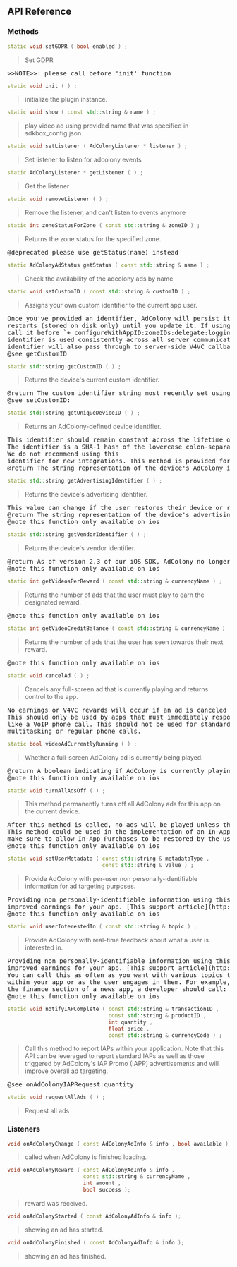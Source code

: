 ## API Reference

### Methods
```cpp
static void setGDPR ( bool enabled ) ;
```
> Set GDPR

<pre>
>>NOTE>>: please call before 'init' function
</pre>

```cpp
static void init ( ) ;
```
> initialize the plugin instance.

```cpp
static void show ( const std::string & name ) ;
```
> play video ad using provided name that was specified in sdkbox_config.json

```cpp
static void setListener ( AdColonyListener * listener ) ;
```
> Set listener to listen for adcolony events

```cpp
static AdColonyListener * getListener ( ) ;
```
> Get the listener

```cpp
static void removeListener ( ) ;
```
> Remove the listener, and can't listen to events anymore

```cpp
static int zoneStatusForZone ( const std::string & zoneID ) ;
```
> Returns the zone status for the specified zone.

<pre>
@deprecated please use getStatus(name) instead
</pre>

```cpp
static AdColonyAdStatus getStatus ( const std::string & name ) ;
```
> Check the availability of the adcolony ads by name

```cpp
static void setCustomID ( const std::string & customID ) ;
```
> Assigns your own custom identifier to the current app user.

<pre>
Once you've provided an identifier, AdColony will persist it across app
restarts (stored on disk only) until you update it. If using this method,
call it before `+ configureWithAppID:zoneIDs:delegate:logging:` so that the
identifier is used consistently across all server communications. The
identifier will also pass through to server-side V4VC callbacks.
@see getCustomID
</pre>

```cpp
static std::string getCustomID ( ) ;
```
> Returns the device's current custom identifier.

<pre>
@return The custom identifier string most recently set using `+ setCustomID:`.
@see setCustomID:
</pre>

```cpp
static std::string getUniqueDeviceID ( ) ;
```
> Returns an AdColony-defined device identifier.

<pre>
This identifier should remain constant across the lifetime of an iOS device.
The identifier is a SHA-1 hash of the lowercase colon-separated MAC address of the device's WiFi interface.
We do not recommend using this
identifier for new integrations. This method is provided for backwards compatibility.
@return The string representation of the device's AdColony identifier.
</pre>

```cpp
static std::string getAdvertisingIdentifier ( ) ;
```
> Returns the device's advertising identifier.

<pre>
This value can change if the user restores their device or resets ad tracking.
@return The string representation of the device's advertising identifier, introduced in iOS 6. Returns `nil` on iOS 5 or below.
@note this function only available on ios
</pre>

```cpp
static std::string getVendorIdentifier ( ) ;
```
> Returns the device's vendor identifier.

<pre>
@return As of version 2.3 of our iOS SDK, AdColony no longer collects the vendor identifier and this method will return `nil`. This method is provided for backwards compatibility.
@note this function only available on ios
</pre>

```cpp
static int getVideosPerReward ( const std::string & currencyName ) ;
```
> Returns the number of ads that the user must play to earn the designated reward.

<pre>
@note this function only available on ios
</pre>

```cpp
static int getVideoCreditBalance ( const std::string & currencyName ) ;
```
> Returns the number of ads that the user has seen towards their next reward.

<pre>
@note this function only available on ios
</pre>

```cpp
static void cancelAd ( ) ;
```
> Cancels any full-screen ad that is currently playing and returns control to the app.

<pre>
No earnings or V4VC rewards will occur if an ad is canceled programmatically by the app.
This should only be used by apps that must immediately respond to non-standard incoming events,
like a VoIP phone call. This should not be used for standard app interruptions such as
multitasking or regular phone calls.
</pre>

```cpp
static bool videoAdCurrentlyRunning ( ) ;
```
> Whether a full-screen AdColony ad is currently being played.

<pre>
@return A boolean indicating if AdColony is currently playing an ad.
@note this function only available on ios
</pre>

```cpp
static void turnAllAdsOff ( ) ;
```
> This method permanently turns off all AdColony ads for this app on the current device.

<pre>
After this method is called, no ads will be played unless the app is deleted and reinstalled.
This method could be used in the implementation of an In-App Purchase to disable ads;
make sure to allow In-App Purchases to be restored by the user in the case of deleting and reinstalling the app.
@note this function only available on ios
</pre>

```cpp
static void setUserMetadata ( const std::string & metadataType ,
                              const std::string & value ) ;
```
> Provide AdColony with per-user non personally-identifiable information for ad targeting purposes.

<pre>
Providing non personally-identifiable information using this API will improve targeting and unlock
improved earnings for your app. [This support article](http://support.adcolony.com/customer/portal/articles/700183-sdk-user-metadata-pass-through) contains usage guidelines.
@note this function only available on ios
</pre>

```cpp
static void userInterestedIn ( const std::string & topic ) ;
```
> Provide AdColony with real-time feedback about what a user is interested in.

<pre>
Providing non personally-identifiable information using this API will improve targeting and unlock
improved earnings for your app. [This support article](http://support.adcolony.com/customer/portal/articles/700183-sdk-user-metadata-pass-through) contains usage guidelines.
You can call this as often as you want with various topics that the user has engaged in
within your app or as the user engages in them. For example, if the user has started browsing
the finance section of a news app, a developer should call: `[AdColony userInterestedIn:@"finance"]`.
@note this function only available on ios
</pre>

```cpp
static void notifyIAPComplete ( const std::string & transactionID ,
                                const std::string & productID ,
                                int quantity ,
                                float price ,
                                const std::string & currencyCode ) ;
```
> Call this method to report IAPs within your application. Note that this API can be leveraged to report standard IAPs
as well as those triggered by AdColony's IAP Promo (IAPP) advertisements and will improve overall ad targeting.

<pre>
@see onAdColonyIAPRequest:quantity
</pre>

```cpp
static void requestAllAds ( ) ;
```
> Request all ads


### Listeners
```cpp
void onAdColonyChange ( const AdColonyAdInfo & info , bool available );
```
> called when AdColony is finished loading.

```cpp
void onAdColonyReward ( const AdColonyAdInfo & info ,
                        const std::string & currencyName ,
                        int amount ,
                        bool success );
```
> reward was received.

```cpp
void onAdColonyStarted ( const AdColonyAdInfo & info );
```
> showing an ad has started.

```cpp
void onAdColonyFinished ( const AdColonyAdInfo & info );
```
> showing an ad has finished.


